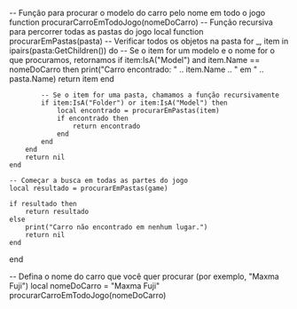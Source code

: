 -- Função para procurar o modelo do carro pelo nome em todo o jogo
function procurarCarroEmTodoJogo(nomeDoCarro)
    -- Função recursiva para percorrer todas as pastas do jogo
    local function procurarEmPastas(pasta)
        -- Verificar todos os objetos na pasta
        for _, item in ipairs(pasta:GetChildren()) do
            -- Se o item for um modelo e o nome for o que procuramos, retornamos
            if item:IsA("Model") and item.Name == nomeDoCarro then
                print("Carro encontrado: " .. item.Name .. " em " .. pasta.Name)
                return item
            end
            
            -- Se o item for uma pasta, chamamos a função recursivamente
            if item:IsA("Folder") or item:IsA("Model") then
                local encontrado = procurarEmPastas(item)
                if encontrado then
                    return encontrado
                end
            end
        end
        return nil
    end

    -- Começar a busca em todas as partes do jogo
    local resultado = procurarEmPastas(game)
    
    if resultado then
        return resultado
    else
        print("Carro não encontrado em nenhum lugar.")
        return nil
    end
end

-- Defina o nome do carro que você quer procurar (por exemplo, "Maxma Fuji")
local nomeDoCarro = "Maxma Fuji"
procurarCarroEmTodoJogo(nomeDoCarro)
